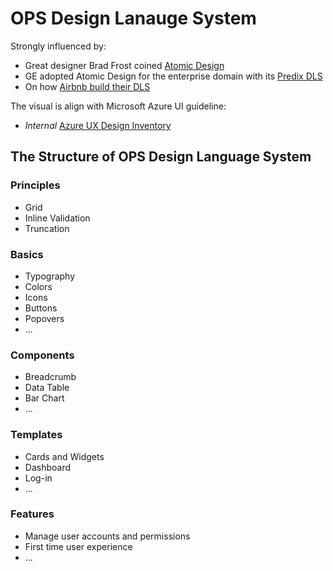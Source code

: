 # OPS Design Lanauge System

Strongly influenced by:

- Great designer Brad Frost coined [Atomic Design](http://bradfrost.com/blog/post/atomic-web-design/)
- GE adopted Atomic Design for the enterprise domain with its [Predix DLS](https://medium.com/ge-design/ges-predix-design-system-8236d47b0891#.wzq2vd2wz)
- On how [Airbnb build their DLS](http://airbnb.design/building-a-visual-language/)

The visual is align with Microsoft Azure UI guideline:

- *Internal* [Azure UX Design Inventory](http://azureux.azurewebsites.net/Prototype/?s=guidance#Guidance_DesignInventory/)

## The Structure of OPS Design Language System

### Principles

- Grid
- Inline Validation
- Truncation

### Basics

- Typography
- Colors
- Icons
- Buttons
- Popovers
- ...

### Components

- Breadcrumb
- Data Table
- Bar Chart
- ...

### Templates

- Cards and Widgets
- Dashboard
- Log-in
- ...

### Features

- Manage user accounts and permissions
- First time user experience
- ...